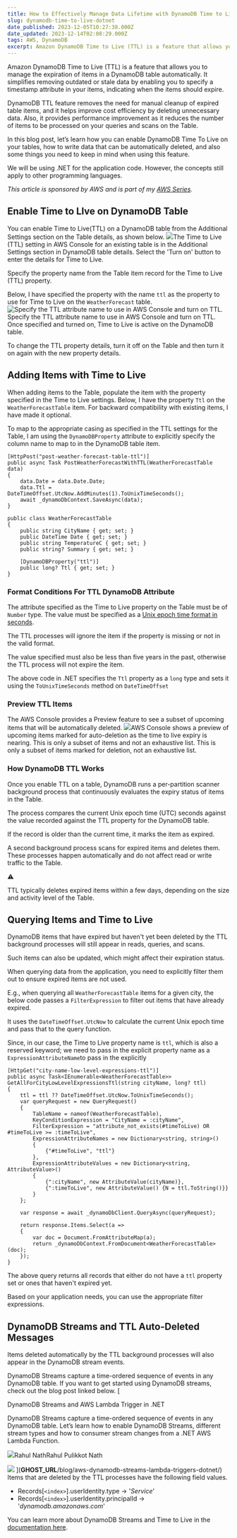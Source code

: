 ```yaml
---
title: How to Effectively Manage Data Lifetime with DynamoDB Time to Live
slug: dynamodb-time-to-live-dotnet
date_published: 2023-12-05T10:27:38.000Z
date_updated: 2023-12-14T02:08:29.000Z
tags: AWS, DynamoDB
excerpt: Amazon DynamoDB Time to Live (TTL) is a feature that allows you to manage the expiration of items in a DynamoDB table automatically. Let's learn how to enable and use the TTL feature when building applications.
---
```


Amazon DynamoDB Time to Live (TTL) is a feature that allows you to manage the expiration of items in a DynamoDB table automatically. It simplifies removing outdated or stale data by enabling you to specify a timestamp attribute in your items, indicating when the items should expire.

DynamoDB TTL feature removes the need for manual cleanup of expired table items, and it helps improve cost efficiency by deleting unnecessary data. Also, it provides performance improvement as it reduces the number of items to be processed on your queries and scans on the Table.

In this blog post, let’s learn how you can enable DynamoDB Time To Live on your tables, how to write data that can be automatically deleted, and also some things you need to keep in mind when using this feature. 

We will be using .NET for the application code. However, the concepts still apply to other programming languages.

*This article is sponsored by AWS and is part of my *[*AWS Series*](__GHOST_URL__/tag/aws/)*.*

## Enable Time to LIve on DynamoDB Table

You can enable Time to Live(TTL) on a DynamoDB table from the Additional Settings section on the Table details, as shown below.
![](__GHOST_URL__/content/images/2023/12/image-3-1.png)The Time to Live (TTL) setting in AWS Console for an existing table is in the Additional Settings section in DynamoDB table details.
Select the 'Turn on' button to enter the details for Time to Live.

Specify the property name from the Table item record for the Time to Live (TTL) property. 

Below, I have specified the property with the name `ttl` as the property to use for Time to Live on the `WeatherForecast` table.
![Specify the TTL attribute name to use in AWS Console and turn on TTL.](__GHOST_URL__/content/images/2023/12/image-4.png)Specify the TTL attribute name to use in AWS Console and turn on TTL.
Once specified and turned on, Time to Live is active on the DynamoDB table. 

To change the TTL property details, turn it off on the Table and then turn it on again with the new property details.

## Adding Items with Time to Live

When adding items to the Table, populate the item with the property specified in the Time to Live settings. 
Below, I have the property `Ttl` on the `WeatherForecastTable` item. For backward compatibility with existing items, I have made it optional. 

To map to the appropriate casing as specified in the TTL settings for the Table, I am using the `DynamoDBProperty` attribute to explicitly specify the column name to map to in the DynamoDB table item.

    [HttpPost("post-weather-forecast-table-ttl")]
    public async Task PostWeatherForecastWithTTL(WeatherForecastTable data)
    {
        data.Date = data.Date.Date;
        data.Ttl = DateTimeOffset.UtcNow.AddMinutes(1).ToUnixTimeSeconds();
        await _dynamoDbContext.SaveAsync(data);
    }
    
    public class WeatherForecastTable
    {
        public string CityName { get; set; }
        public DateTime Date { get; set; }
        public string TemperatureC { get; set; }
        public string? Summary { get; set; }
    
        [DynamoDBProperty("ttl")]
        public long? Ttl { get; set; }
    }

### Format Conditions For TTL DynamoDB Attribute

The attribute specified as the Time to Live property on the Table must be of `Number` type. The value must be specified as a [Unix epoch time format in seconds](https://en.wikipedia.org/wiki/Unix_time).

The TTL processes will ignore the item if the property is missing or not in the valid format.

The value specified must also be less than five years in the past, otherwise the TTL process will not expire the item.

The above code in .NET specifies the `Ttl` property as a `long` type and sets it using the `ToUnixTimeSeconds` method on  `DateTimeOffset`

### Preview TTL Items

The AWS Console provides a Preview feature to see a subset of upcoming items that will be automatically deleted.
![](__GHOST_URL__/content/images/2023/12/image-5.png)AWS Console shows a preview of upcoming items marked for auto-deletion as the time to live expiry is nearing. This is only a subset of items and not an exhaustive list. 
This is only a subset of items marked for deletion, not an exhaustive list.

### How DynamoDB TTL Works

Once you enable TTL on a table, DynamoDB runs a per-partition scanner background process that continuously evaluates the expiry status of items in the Table.

The process compares the current Unix epoch time (UTC) seconds against the value recorded against the TTL property for the DynamoDB table. 

If the record is older than the current time, it marks the item as expired.

A second background process scans for expired items and deletes them. These processes happen automatically and do not affect read or write traffic to the Table. 

⚠️

TTL typically deletes expired items within a few days, depending on the size and activity level of the Table.

## Querying Items and Time to Live

DynamoDB items that have expired but haven't yet been deleted by the TTL background processes will still appear in reads, queries, and scans. 

Such items can also be updated, which might affect their expiration status.

When querying data from the application, you need to explicitly filter them out to ensure expired items are not used.

E.g., when querying all `WeatherForecastTable` items for a given city, the below code passes a `FilterExpression` to filter out items that have already expired. 

It uses the `DateTimeOffset.UtcNow` to calculate the current Unix epoch time and pass that to the query function. 

Since, in our case, the Time to Live property name is `ttl`, which is also a reserved keyword; we need to pass in the explicit property name as a `ExpressionAttributeName`to pass in the explicitly

    [HttpGet("city-name-low-level-expressions-ttl")]
    public async Task<IEnumerable<WeatherForecastTable>> GetAllForCityLowLevelExpressionsTtl(string cityName, long? ttl)
    {
        ttl = ttl ?? DateTimeOffset.UtcNow.ToUnixTimeSeconds();
        var queryRequest = new QueryRequest()
        {
            TableName = nameof(WeatherForecastTable),
            KeyConditionExpression = "CityName = :cityName",
            FilterExpression = "attribute_not_exists(#timeToLive) OR #timeToLive >= :timeToLive",
            ExpressionAttributeNames = new Dictionary<string, string>()
            {
                {"#timeToLive", "ttl"}
            },
            ExpressionAttributeValues = new Dictionary<string, AttributeValue>()
            {
                {":cityName", new AttributeValue(cityName)},
                {":timeToLive", new AttributeValue() {N = ttl.ToString()}}
            }
        };
    
        var response = await _dynamoDbClient.QueryAsync(queryRequest);
    
        return response.Items.Select(a =>
        {
            var doc = Document.FromAttributeMap(a);
            return _dynamoDbContext.FromDocument<WeatherForecastTable>(doc);
        });
    }

The above query returns all records that either do not have a `ttl` property set or ones that haven't expired yet. 

Based on your application needs, you can use the appropriate filter expressions.

## DynamoDB Streams and TTL Auto-Deleted Messages

Items deleted automatically by the TTL background processes will also appear in the DynamoDB stream events.

DynamoDB Streams capture a time-ordered sequence of events in any DynamoDB table. If you want to get started using DynamoDB streams, check out the blog post linked below.
[

DynamoDB Streams and AWS Lambda Trigger in .NET

DynamoDB Streams capture a time-ordered sequence of events in any DynamoDB table. Let’s learn how to enable DynamoDB Streams, different stream types and how to consumer stream changes from a .NET AWS Lambda Function.

![](__GHOST_URL__/content/images/size/w256h256/2022/10/logo-512x512.png)Rahul NathRahul Pulikkot Nath

![](__GHOST_URL__/content/images/aws-lambda-dynamodb-streams-trigger-dotnet.jpg)
](__GHOST_URL__/blog/aws-dynamodb-streams-lambda-triggers-dotnet/)
Items that are deleted by the TTL processes have the following field values.

- Records[`<index>`].userIdentity.type → '*Service*'
- Records[`<index>`].userIdentity.principalId → '*dynamodb.amazonaws.com*'

You can learn more about DynamoDB Streams and Time to Live in the [documentation here](https://docs.aws.amazon.com/amazondynamodb/latest/developerguide/time-to-live-ttl-streams.html).
